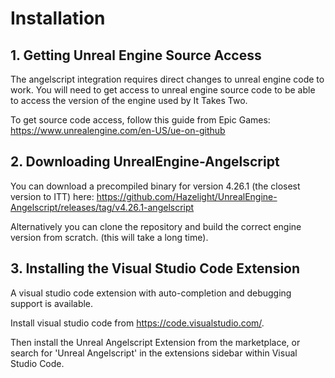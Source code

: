 # Installation

## 1. Getting Unreal Engine Source Access
The angelscript integration requires direct changes to unreal engine code to work. You will need to get access to unreal engine source code to be able to access the version of the engine used by It Takes Two.

To get source code access, follow this guide from Epic Games: 
https://www.unrealengine.com/en-US/ue-on-github

## 2. Downloading UnrealEngine-Angelscript
You can download a precompiled binary for version 4.26.1 (the closest version to ITT) here:
https://github.com/Hazelight/UnrealEngine-Angelscript/releases/tag/v4.26.1-angelscript

Alternatively you can clone the repository and build the correct engine version from scratch. (this will take a long time).

## 3. Installing the Visual Studio Code Extension
A visual studio code extension with auto-completion and debugging support is available.

Install visual studio code from https://code.visualstudio.com/.

Then install the Unreal Angelscript Extension from the marketplace, or search for 'Unreal Angelscript' in the extensions sidebar within Visual Studio Code.